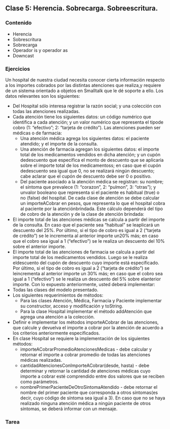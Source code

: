 ## Clase 5:  Herencia. Sobrecarga. Sobreescritura.

### Contenido

* Herencia
* Sobrescritura
* Sobrecarga
* Operador is y operador as
* Downcast


### Ejercicios

Un hospital de nuestra ciudad necesita conocer cierta información respecto a los importes cobrados por las distintas atenciones que realiza,y requiere de un sistema orientado a objetos en Smalltalk que le dé soporte a ello. Los datos relevantes son los siguientes:
* Del Hospital sólo interesa registrar la razón social; y una colección con todas las atenciones realizadas.
* Cada atención tiene los siguientes datos: un código numérico que identifica a cada atención; y un valor numérico que representa el tipode cobro (1: “efectivo”; 2: “tarjeta de crédito”). Las atenciones pueden ser médicas o de farmacia:
    * Una atención médica agrega los siguientes datos: el paciente atendido; y el importe de la consulta.
    * Una atención de farmacia agregan los siguientes datos: el importe total de los medicamentos vendidos en dicha atención; y un cupón dedescuento que especifica el monto de descuento que se aplicaría sobre el importe total de los medicamentoss; en caso que el cupón dedescuento sea igual que 0, no se realizará ningún descuento; cabe aclarar que el cupón de descuento debe ser 0 o positivo.
    * Del paciente asociado a la atención médica se registran: su nombre; el síntoma que prevalece (1: “corazon”, 2: “pulmon”, 3: “otras”); y unvalor booleano que representa si el paciente es habitual (true) o no (false) del hospital.
De cada clase de atención se debe calcular un importeACobrar en pesos, que representa lo que el hospital cobra al paciente por la atenciónbrindada. Este cálculo dependerá del tipo de cobro de la atención y de la clase de atención brindada:
* El importe total de las atenciones médicas se calcula a partir del importe de la consulta. En caso que el paciente sea “habitual” se leaplicará un descuento del 25%. Por último, si el tipo de cobro es igual a 2 (“tarjeta de crédito”) se le incrementa al anterior importe un20% más; en caso que el cobro sea igual a 1 (“efectivo”) se le realiza un descuento del 10% sobre el anterior importe.
* El importe total de las atenciones de farmacia se calcula a partir del importe total de los medicamentos vendidos. Luego se le realiza eldescuento del cupón de descuento cuyo importe está especificado. Por último, si el tipo de cobro es igual a 2 (“tarjeta de crédito”) se leincrementa al anterior importe un 30% más; en caso que el cobro sea igual a 1 (“efectivo”) se le realiza un descuento del 5% sobre elanterior importe.
Con lo expuesto anteriormente, usted deberá implementar:
* Todas las clases del modelo presentado.
* Los siguientes requerimientos de métodos:
    * Para las clases Atención, Médica, Farmacia y Paciente implementar su constructor, acceso y modificación y toString.
    * Para la clase Hospital implementar el método addAtención que agrega una atención a la colección.
* Definir e implementar los métodos importeACobrar de las atenciones, que calcule y devuelva el importe a cobrar por la atención de acuerdo a los criterios anteriormente especificados.
* En clase Hospital se requiere la implementación de los siguientes métodos:
    * importeACobrarPromedioAtencionesMedicas - debe calcular y retornar el importe a cobrar promedio de todas las atenciones médicas realizadas.
    * cantidadAtencionesConImporteACobrar(desde, hasta) - debe determinar y retornar la cantidad de atenciones médicas cuyo importe a cobrar esté comprendido entre dos valores que se reciben como parámetros.
    * nombrePrimerPacienteDeOtroSintomaAtendido - debe retornar el nombre del primer paciente que corresponda a otros síntomas(es decir, cuyo código de síntoma sea igual a 3). En caso que no se haya realizado ninguna atención médica a ningún paciente de otros síntomas, se deberá informar con un mensaje.
### Tarea




